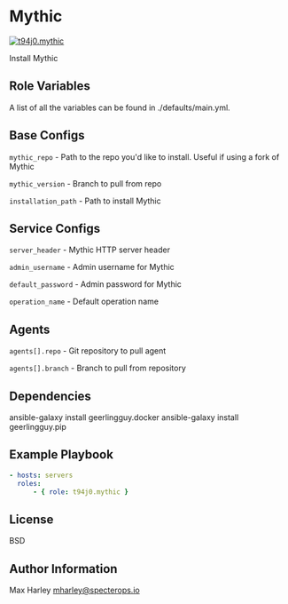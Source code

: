 Mythic
=========

[![t94j0.mythic](https://img.shields.io/ansible/role/55834)](https://galaxy.ansible.com/t94j0/mythic)


Install Mythic

Role Variables
--------------

A list of all the variables can be found in ./defaults/main.yml.

## Base Configs
`mythic_repo` - Path to the repo you'd like to install. Useful if using a fork of Mythic

`mythic_version` - Branch to pull from repo

`installation_path` - Path to install Mythic

## Service Configs
`server_header` - Mythic HTTP server header

`admin_username` - Admin username for Mythic

`default_password` - Admin password for Mythic

`operation_name` - Default operation name

## Agents
`agents[].repo` - Git repository to pull agent

`agents[].branch` - Branch to pull from repository

Dependencies
------------

ansible-galaxy install geerlingguy.docker
ansible-galaxy install geerlingguy.pip

Example Playbook
----------------

```yaml
- hosts: servers
  roles:
      - { role: t94j0.mythic }
```

License
-------

BSD

Author Information
------------------

Max Harley <mharley@specterops.io>
